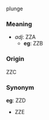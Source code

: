 plunge
### Meaning
+ _adj_: ZZA
    + __eg__: ZZB

### Origin

ZZC

### Synonym

__eg__: ZZD

+ ZZE


